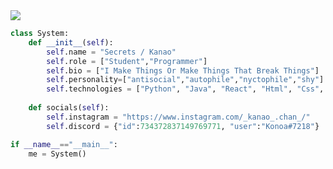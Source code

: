 <img src="https://media.discordapp.net/attachments/817191295050973235/901200563268644864/imageonline-co-roundcorner.png">

```python
class System:
    def __init__(self):
        self.name = "Secrets / Kanao"
        self.role = ["Student","Programmer"]
        self.bio = ["I Make Things Or Make Things That Break Things"]
        self.personality=["antisocial","autophile","nyctophile","shy"]
        self.technologies = ["Python", "Java", "React", "Html", "Css", "JavaScript", "OpenCV", "Photoshop"]
        
    def socials(self):
        self.instagram = "https://www.instagram.com/_kanao_.chan_/"
        self.discord = {"id":734372837149769771, "user":"Konoa#7218"}

if __name__=="__main__":
    me = System()
```
